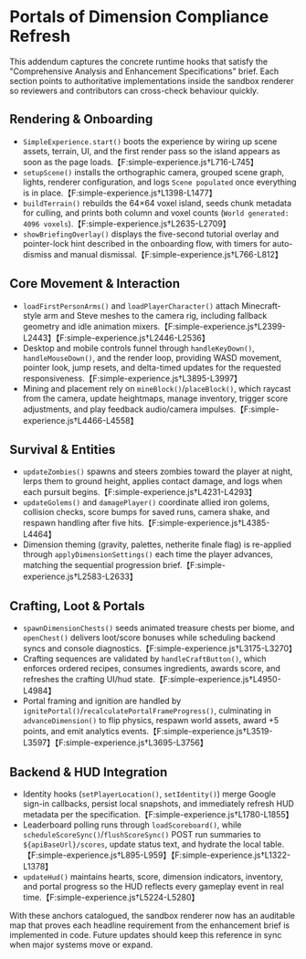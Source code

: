 # Portals of Dimension Compliance Refresh

This addendum captures the concrete runtime hooks that satisfy the "Comprehensive Analysis and Enhancement Specifications" brief. Each section points to authoritative implementations inside the sandbox renderer so reviewers and contributors can cross-check behaviour quickly.

## Rendering & Onboarding

- `SimpleExperience.start()` boots the experience by wiring up scene assets, terrain, UI, and the first render pass so the island appears as soon as the page loads.【F:simple-experience.js†L716-L745】
- `setupScene()` installs the orthographic camera, grouped scene graph, lights, renderer configuration, and logs `Scene populated` once everything is in place.【F:simple-experience.js†L1398-L1477】
- `buildTerrain()` rebuilds the 64×64 voxel island, seeds chunk metadata for culling, and prints both column and voxel counts (`World generated: 4096 voxels`).【F:simple-experience.js†L2635-L2709】
- `showBriefingOverlay()` displays the five-second tutorial overlay and pointer-lock hint described in the onboarding flow, with timers for auto-dismiss and manual dismissal.【F:simple-experience.js†L766-L812】

## Core Movement & Interaction

- `loadFirstPersonArms()` and `loadPlayerCharacter()` attach Minecraft-style arm and Steve meshes to the camera rig, including fallback geometry and idle animation mixers.【F:simple-experience.js†L2399-L2443】【F:simple-experience.js†L2446-L2536】
- Desktop and mobile controls funnel through `handleKeyDown()`, `handleMouseDown()`, and the render loop, providing WASD movement, pointer look, jump resets, and delta-timed updates for the requested responsiveness.【F:simple-experience.js†L3895-L3997】
- Mining and placement rely on `mineBlock()`/`placeBlock()`, which raycast from the camera, update heightmaps, manage inventory, trigger score adjustments, and play feedback audio/camera impulses.【F:simple-experience.js†L4466-L4558】

## Survival & Entities

- `updateZombies()` spawns and steers zombies toward the player at night, lerps them to ground height, applies contact damage, and logs when each pursuit begins.【F:simple-experience.js†L4231-L4293】
- `updateGolems()` and `damagePlayer()` coordinate allied iron golems, collision checks, score bumps for saved runs, camera shake, and respawn handling after five hits.【F:simple-experience.js†L4385-L4464】
- Dimension theming (gravity, palettes, netherite finale flag) is re-applied through `applyDimensionSettings()` each time the player advances, matching the sequential progression brief.【F:simple-experience.js†L2583-L2633】

## Crafting, Loot & Portals

- `spawnDimensionChests()` seeds animated treasure chests per biome, and `openChest()` delivers loot/score bonuses while scheduling backend syncs and console diagnostics.【F:simple-experience.js†L3175-L3270】
- Crafting sequences are validated by `handleCraftButton()`, which enforces ordered recipes, consumes ingredients, awards score, and refreshes the crafting UI/hud state.【F:simple-experience.js†L4950-L4984】
- Portal framing and ignition are handled by `ignitePortal()`/`recalculatePortalFrameProgress()`, culminating in `advanceDimension()` to flip physics, respawn world assets, award +5 points, and emit analytics events.【F:simple-experience.js†L3519-L3597】【F:simple-experience.js†L3695-L3756】

## Backend & HUD Integration

- Identity hooks (`setPlayerLocation()`, `setIdentity()`) merge Google sign-in callbacks, persist local snapshots, and immediately refresh HUD metadata per the specification.【F:simple-experience.js†L1780-L1855】
- Leaderboard polling runs through `loadScoreboard()`, while `scheduleScoreSync()`/`flushScoreSync()` POST run summaries to `${apiBaseUrl}/scores`, update status text, and hydrate the local table.【F:simple-experience.js†L895-L959】【F:simple-experience.js†L1322-L1378】
- `updateHud()` maintains hearts, score, dimension indicators, inventory, and portal progress so the HUD reflects every gameplay event in real time.【F:simple-experience.js†L5224-L5280】

With these anchors catalogued, the sandbox renderer now has an auditable map that proves each headline requirement from the enhancement brief is implemented in code. Future updates should keep this reference in sync when major systems move or expand.
